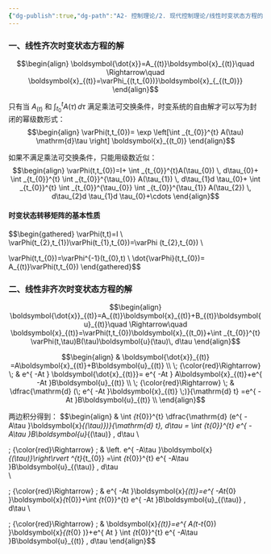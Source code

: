 ```yaml
---
{"dg-publish":true,"dg-path":"A2- 控制理论/2. 现代控制理论/线性时变状态方程的解.md","permalink":"/A2- 控制理论/2. 现代控制理论/线性时变状态方程的解/","dgPassFrontmatter":true,"noteIcon":"","created":"2024-10-14T10:05:47.000+08:00","updated":"2025-06-29T19:00:29.404+08:00"}
---
```



### 一、线性齐次时变状态方程的解
$$\begin{align}
\boldsymbol{\dot{x}}=A_{(t)}\boldsymbol{x}_{(t)}\quad \Rightarrow\quad  \boldsymbol{x}_{(t)}=\varPhi_{(t,t_{0})}\boldsymbol{x}_{_{(t_0)}}
\end{align}$$

只有当 $A_{(t)}$ 和 $\int _{t_{0}}^{t} A(\tau)\, d\tau$ 满足乘法可交换条件，时变系统的自由解才可以写为封闭的幂级数形式：
$$\begin{align}
\varPhi(t,t_{0})= \exp \left[\int _{t_{0}}^{t} A(\tau) \mathrm{d}\tau \right] \boldsymbol{x}_{(t_0)}
\end{align}$$

如果不满足乘法可交换条件，只能用级数近似：
$$\begin{align}
\varPhi(t,t_{0})=I+ \int _{t_{0}}^{t}A(\tau_{0}) \, d\tau_{0}+  \int _{t_{0}}^{t} \int _{t_{0}}^{\tau_{0}} A(\tau_{1}) \, d\tau_{1}d \tau_{0}+ \int _{t_{0}}^{t} \int _{t_{0}}^{\tau_{0}} \int _{t_{0}}^{\tau_{1}} A(\tau_{2}) \, d\tau_{2}d \tau_{1}d \tau_{0}+\cdots 
\end{align}$$

#### 时变状态转移矩阵的基本性质
$$\begin{gathered}
\varPhi(t,t)=I  \\
\varPhi(t_{2},t_{1})\varPhi(t_{1},t_{0})=\varPhi (t_{2},t_{0}) \\

\varPhi(t,t_{0})=\varPhi^{-1}(t_{0},t) \\ 
\dot{\varPhi}(t,t_{0})= A_{(t)}\varPhi(t,t_{0})
\end{gathered}$$

### 二、线性非齐次时变状态方程的解
$$\begin{align}
\boldsymbol{\dot{x}}_{(t)}=A_{(t)}\boldsymbol{x}_{(t)}+B_{(t)}\boldsymbol{u}_{(t)}\quad \Rightarrow\quad   
\boldsymbol{x}_{(t)}=\varPhi(t,t_{0})\boldsymbol{x}_{(t_0)}+\int _{t_{0}}^{t} \varPhi(t,\tau)B(\tau)\boldsymbol{u}(\tau)\, d\tau
\end{align}$$

$$\begin{align}
& \boldsymbol{\dot{x}}_{(t)} =A\boldsymbol{x}_{(t)}+B\boldsymbol{u}_{(t)} \\
\; {\color{red}\Rightarrow} \; &   e^{ -At } \boldsymbol{\dot{x}_{(t)}}= e^{ -At } A\boldsymbol{x}_{(t)}+e^{ -At }B\boldsymbol{u}_{(t)} \\
\; {\color{red}\Rightarrow} \; &  \dfrac{\mathrm{d} (\; e^{ -At }\boldsymbol{x}_{(t)} \;)}{\mathrm{d} t} =e^{ -At }B\boldsymbol{u}_{(t)} \\
\end{align}$$

两边积分得到：
$$\begin{align}
 &  \int _{t_{0}}^{t} \dfrac{\mathrm{d} (e^{ -A\tau }\boldsymbol{x}_{(\tau)})}{\mathrm{d} t}\, d\tau = \int _{t_{0}}^{t}  e^{ -A\tau }B\boldsymbol{u}_{(\tau)} \, d\tau \\ 
 
\; {\color{red}\Rightarrow} \; & \left.   e^{ -A\tau }\boldsymbol{x}_{(\tau)}\right\rvert ^{t}_{t_{0}} =\int _{t_{0}}^{t}  e^{ -A\tau }B\boldsymbol{u}_{(\tau)} \, d\tau   
 \\

 \; {\color{red}\Rightarrow} \;  &  e^{ -At }\boldsymbol{x}_{(t)}=e^{ -At_{0} }\boldsymbol{x}_{t_{0}}+\int _{t_{0}}^{t}  e^{ -At }B\boldsymbol{u}_{(\tau)} \, d\tau   \\

\; {\color{red}\Rightarrow} \; &     \boldsymbol{x}_{(t)}=e^{  A(t-t_{0}) }\boldsymbol{x}_{(t_{0} )}+e^{ At } \int _{t_{0}}^{t}  e^{ -A\tau }B\boldsymbol{u}_{(t)} \, d\tau
\end{align}$$


